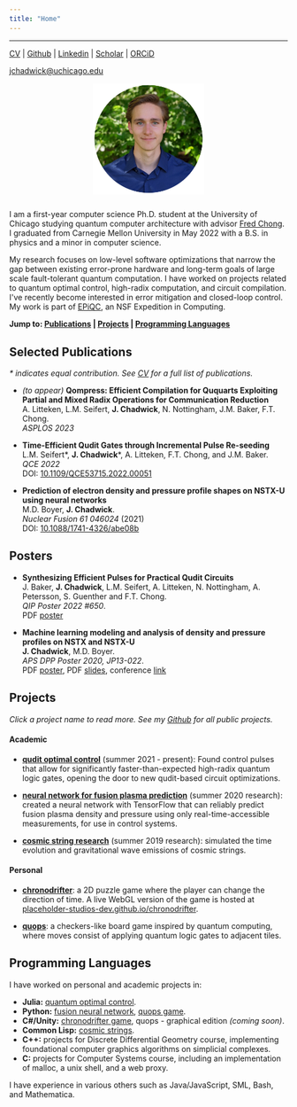 ```yaml
---
title: "Home"
---
```


---

[CV](/files/JasonChadwickCV.pdf) \| <a href="https://github.com/jasonchadwick" target="_blank" rel="noopener noreferrer">Github</a> \| <a href="https://linkedin.com/in/jasonchadwick" target="_blank" rel="noopener noreferrer">Linkedin</a> \| <a href="https://scholar.google.com/citations?user=kE5iFs0AAAAJ&hl=en" target="_blank" rel="noopener noreferrer">Scholar</a> \| <a href="https://orcid.org/0000-0002-7932-1418" target="_blank" rel="noopener noreferrer">ORCiD</a>

[jchadwick@uchicago.edu](mailto:jchadwick@uchicago.edu)

<img style="margin-left: 30%; width: 40%; margin-bottom: 10px;" src="files/portrait-circle-small.png">

I am a first-year computer science Ph.D. student at the University of Chicago studying quantum computer architecture with advisor <a href="https://people.cs.uchicago.edu/~ftchong/" target="_blank" rel="noopener noreferrer">Fred Chong</a>. I graduated from Carnegie Mellon University in May 2022 with a B.S. in physics and a minor in computer science. 

My research focuses on low-level software optimizations that narrow the gap between existing error-prone hardware and long-term goals of large scale fault-tolerant quantum computation. I have worked on projects related to quantum optimal control, high-radix computation, and circuit compilation. I've recently become interested in error mitigation and closed-loop control. My work is part of <a href="https://www.epiqc.cs.uchicago.edu/" target="_blank" rel="noopener noreferrer">EPiQC</a>, an NSF Expedition in Computing.

**Jump to:
[Publications](#publications) | [Projects](#projects) | [Programming Languages](#programming-languages)**

## Selected Publications

*\* indicates equal contribution. See [CV](/files/JasonChadwickCV.pdf) for a full list of publications.*

- *(to appear)* **Qompress: Efficient Compilation for Ququarts Exploiting Partial and Mixed Radix Operations for Communication Reduction**
<br>A. Litteken, L.M. Seifert, **J. Chadwick**, N. Nottingham, J.M. Baker, F.T. Chong. 
<br>*ASPLOS 2023*

- **Time-Efficient Qudit Gates through Incremental Pulse Re-seeding**
<br>L.M. Seifert\*, **J. Chadwick**\*, A. Litteken, F.T. Chong, and J.M. Baker. 
<br>*QCE 2022*
<br>DOI: <a href="https://doi.org/10.1109/QCE53715.2022.00051" target="_blank" rel="noopener noreferrer">10.1109/QCE53715.2022.00051</a>

- **Prediction of electron density and pressure profile shapes on NSTX-U using neural networks**
<br>M.D. Boyer, **J. Chadwick**. 
<br>*Nuclear Fusion 61 046024* (2021)
<br>DOI: <a href="https://doi.org/10.1088/1741-4326/abe08b" target="_blank" rel="noopener noreferrer">10.1088/1741-4326/abe08b</a>

## Posters

- **Synthesizing Efficient Pulses for Practical Qudit Circuits**
<br>J. Baker, **J. Chadwick**, L.M. Seifert, A. Litteken, N. Nottingham, A. Petersson, S. Guenther and F.T. Chong. 
<br>*QIP Poster 2022 #650*.
<br>PDF [poster](/files/QIP-2022.pdf)

- **Machine learning modeling and analysis of density and pressure profiles on NSTX and NSTX-U**
<br>**J. Chadwick**, M.D. Boyer. 
<br>*APS DPP Poster 2020, JP13-022*.
<br>PDF [poster](/files/fusion-poster.pdf), PDF [slides](/files/fusion-slides.pdf), conference <a href="https://meetings.aps.org/Meeting/DPP20/Session/JP13.22" target="_blank" rel="noopener noreferrer">link</a>

## Projects

*Click a project name to read more. See my <a href="https://github.com/jasonchadwick" target="_blank" rel="noopener noreferrer">Github</a> for all public projects.*

#### Academic

- [**qudit optimal control**](/pages/qudit-pulses.md) (summer 2021 - present): Found control pulses that allow for significantly faster-than-expected high-radix quantum logic gates, opening the door to new qudit-based circuit optimizations.

- [**neural network for fusion plasma prediction**](/pages/fusion.md) (summer 2020 research): created a neural network with TensorFlow that can reliably predict fusion plasma density and pressure using only real-time-accessible measurements, for use in control systems.

- [**cosmic string research**](/pages/cosmic-strings.md) (summer 2019 research): simulated the time evolution and gravitational wave emissions of cosmic strings.

#### Personal

- [**chronodrifter**](/pages/chronodrifter.md): a 2D puzzle game where the player can change the direction of time. A live WebGL version of the game is hosted at <a href="https://placeholder-studios-dev.github.io/chronodrifter" target="_blank" rel="noopener noreferrer">placeholder-studios-dev.github.io/chronodrifter</a>.

- [**quops**](/pages/quops.md): a checkers-like board game inspired by quantum computing, where moves consist of applying quantum logic gates to adjacent tiles.

## Programming Languages

I have worked on personal and academic projects in:

- **Julia:** [quantum optimal control](/pages/qudit-pulses.md).
- **Python:** [fusion neural network](/pages/fusion.md), [quops game](/pages/quops.md).
- **C#/Unity:** [chronodrifter game](/pages/chronodrifter.md), quops - graphical edition *(coming soon)*.
- **Common Lisp:** [cosmic strings](/pages/cosmic-strings.md).
- **C++:** projects for Discrete Differential Geometry course, implementing foundational computer graphics algorithms on simplicial complexes.
- **C:** projects for Computer Systems course, including an implementation of malloc, a unix shell, and a web proxy.

I have experience in various others such as Java/JavaScript, SML, Bash, and Mathematica.

<div style="height:400px"></div>